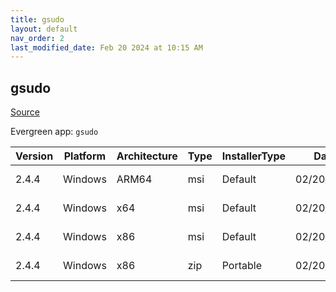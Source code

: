 ```yaml
---
title: gsudo
layout: default
nav_order: 2
last_modified_date: Feb 20 2024 at 10:15 AM
---
```


## gsudo

[Source](https://gerardog.github.io/gsudo)

Evergreen app: `gsudo`

| Version | Platform | Architecture | Type | InstallerType | Date       | Size     | URI                                                                                                                                                                  |
| ------- | -------- | ------------ | ---- | ------------- | ---------- | -------- | -------------------------------------------------------------------------------------------------------------------------------------------------------------------- |
| 2.4.4   | Windows  | ARM64        | msi  | Default       | 02/20/2024 | 2342912  | [https://github.com/gerardog/gsudo/releases/download/v2.4.4/gsudo.setup.arm64.msi](https://github.com/gerardog/gsudo/releases/download/v2.4.4/gsudo.setup.arm64.msi) |
| 2.4.4   | Windows  | x64          | msi  | Default       | 02/20/2024 | 2351104  | [https://github.com/gerardog/gsudo/releases/download/v2.4.4/gsudo.setup.x64.msi](https://github.com/gerardog/gsudo/releases/download/v2.4.4/gsudo.setup.x64.msi)     |
| 2.4.4   | Windows  | x86          | msi  | Default       | 02/20/2024 | 6643712  | [https://github.com/gerardog/gsudo/releases/download/v2.4.4/gsudo.setup.x86.msi](https://github.com/gerardog/gsudo/releases/download/v2.4.4/gsudo.setup.x86.msi)     |
| 2.4.4   | Windows  | x86          | zip  | Portable      | 02/20/2024 | 12571287 | [https://github.com/gerardog/gsudo/releases/download/v2.4.4/gsudo.portable.zip](https://github.com/gerardog/gsudo/releases/download/v2.4.4/gsudo.portable.zip)       |
